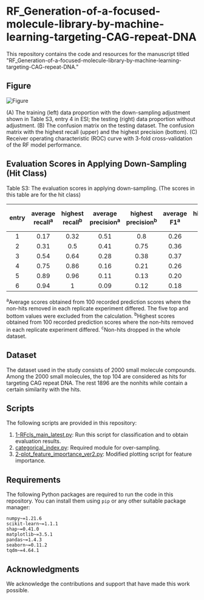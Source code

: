 # RF_Generation-of-a-focused-molecule-library-by-machine-learning-targeting-CAG-repeat-DNA

This repository contains the code and resources for the manuscript titled "RF_Generation-of-a-focused-molecule-library-by-machine-learning-targeting-CAG-repeat-DNA."

## Figure
![Figure](https://github.com/chen26sanken/RF_Generation-of-a-focused-molecule-library-by-machine-learning-targeting-CAG-repeat-DNA/assets/141697122/ee26ee9e-7d5c-46fb-98ab-50d6f06d8a52)

(A) The training (left) data proportion with the down-sampling adjustment shown in Table S3, entry 4 in ESI; the testing (right) data proportion without adjustment.
(B) The confusion matrix on the testing dataset. The confusion matrix with the highest recall (upper) and the highest precision (bottom).
(C) Receiver operating characteristic (ROC) curve with 3-fold cross-validation of the RF model performance.


## Evaluation Scores in Applying Down-Sampling (Hit Class)

Table S3: The evaluation scores in applying down-sampling. (The scores in this table are for the hit class)

| entry | average recall<sup>a</sup> | highest recall<sup>b</sup> | average precision<sup>a</sup> | highest precision<sup>b</sup> | average F1<sup>a</sup> | highest F1<sup>b</sup> | hits:non-hits in training | dropped non-hits<sup>c</sup> |
| :---: | :---: | :---: | :---: | :---: | :---: | :---: | :---: | :---: |
| 1 | 0.17 | 0.32 | 0.51 | 0.8 | 0.26 | 0.43 | 76:324 | 1200 |
| 2 | 0.31 | 0.5 | 0.41 | 0.75 | 0.36 | 0.48 | 76:224 | 1300 |
| 3 | 0.54 | 0.64 | 0.28 | 0.38 | 0.37 | 0.45 | 76:124 | 1400 |
| 4 | 0.75 | 0.86 | 0.16 | 0.21 | 0.26 | 0.33 | 76:74 | 1450 |
| 5 | 0.89 | 0.96 | 0.11 | 0.13 | 0.20 | 0.23 | 76:49 | 1475 |
| 6 | 0.94 | 1 | 0.09 | 0.12 | 0.18 | 0.21 | 76:39 | 1485 |

<sup>a</sup>Average scores obtained from 100 recorded prediction scores where the non-hits removed in each replicate experiment differed. The five top and bottom values were excluded from the calculation.
<sup>b</sup>Highest scores obtained from 100 recorded prediction scores where the non-hits removed in each replicate experiment differed.
<sup>c</sup>Non-hits dropped in the whole dataset.

## Dataset

The dataset used in the study consists of 2000 small molecule compounds. Among the 2000 small molecules, the top 104 are considered as hits for targeting CAG repeat DNA. The rest 1896 are the nonhits while contain a certain similarity with the hits.

## Scripts

The following scripts are provided in this repository:

1. [1-RFcls_main_latest.py](1-RFcls_main_latest.py): Run this script for classification and to obtain evaluation results.
2. [categorical_index.py](categorical_index.py): Required module for over-sampling.
3. [2-plot_feature_importance_ver2.py](2-plot_feature_importance_ver2.py): Modified plotting script for feature importance.

## Requirements

The following Python packages are required to run the code in this repository. You can install them using `pip` or any other suitable package manager:

```plaintext
numpy~=1.21.6
scikit-learn~=1.1.1
shap~=0.41.0
matplotlib~=3.5.1
pandas~=1.4.3
seaborn~=0.11.2
tqdm~=4.64.1
```


## Acknowledgments

We acknowledge the contributions and support that have made this work possible.
